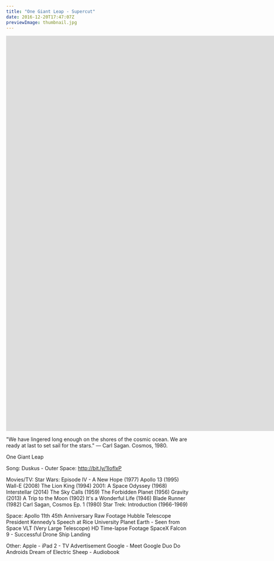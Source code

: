 ```yaml
---
title: "One Giant Leap - Supercut"
date: 2016-12-20T17:47:07Z
previewImage: thumbnail.jpg
---
```


<iframe width="1920" height="1080" src="https://www.youtube.com/embed/pAAsWGvkJ3g" frameborder="0" allow="accelerometer; autoplay; clipboard-write; encrypted-media; gyroscope; picture-in-picture" allowfullscreen></iframe>

"We have lingered long enough on the shores of the cosmic ocean. We are ready at last to set sail for the stars."
— Carl Sagan. Cosmos, 1980.

One Giant Leap

Song: Duskus - Outer Space: http://bit.ly/1IoflxP

Movies/TV:
Star Wars: Episode IV - A New Hope (1977)
Apollo 13 (1995)
Wall-E (2008)
The Lion King (1994)
2001: A Space Odyssey (1968)
Interstellar (2014)
The Sky Calls (1959)
The Forbidden Planet (1956)
Gravity (2013)
A Trip to the Moon (1902)
It's a Wonderful Life (1946)
Blade Runner (1982)
Carl Sagan, Cosmos Ep. 1 (1980)
Star Trek: Introduction (1966-1969)

Space:
Apollo 11th 45th Anniversary Raw Footage
Hubble Telescope
President Kennedy’s Speech at Rice University
Planet Earth - Seen from Space
VLT (Very Large Telescope) HD Time-lapse Footage
SpaceX Falcon 9 - Successful Drone Ship Landing

Other:
Apple - iPad 2 - TV Advertisement
Google - Meet Google Duo
Do Androids Dream of Electric Sheep - Audiobook